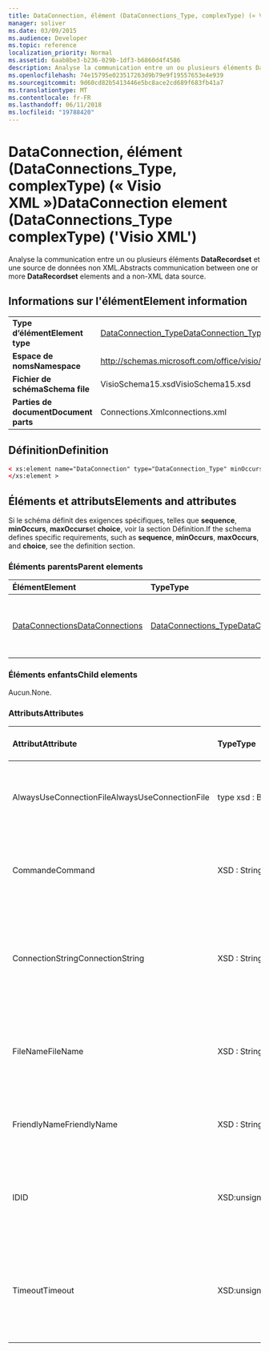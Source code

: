 ```yaml
---
title: DataConnection, élément (DataConnections_Type, complexType) (« Visio XML »)
manager: soliver
ms.date: 03/09/2015
ms.audience: Developer
ms.topic: reference
localization_priority: Normal
ms.assetid: 6aab8be3-b236-029b-1df3-b6860d4f4586
description: Analyse la communication entre un ou plusieurs éléments DataRecordset et une source de données non XML.
ms.openlocfilehash: 74e15795e023517263d9b79e9f19557653e4e939
ms.sourcegitcommit: 9d60cd82b5413446e5bc8ace2cd689f683fb41a7
ms.translationtype: MT
ms.contentlocale: fr-FR
ms.lasthandoff: 06/11/2018
ms.locfileid: "19788420"
---
```

# <a name="dataconnection-element-dataconnectionstype-complextype-visio-xml"></a><span data-ttu-id="e0285-103">DataConnection, élément (DataConnections_Type, complexType) (« Visio XML »)</span><span class="sxs-lookup"><span data-stu-id="e0285-103">DataConnection element (DataConnections_Type complexType) ('Visio XML')</span></span>

<span data-ttu-id="e0285-104">Analyse la communication entre un ou plusieurs éléments **DataRecordset** et une source de données non XML.</span><span class="sxs-lookup"><span data-stu-id="e0285-104">Abstracts communication between one or more **DataRecordset** elements and a non-XML data source.</span></span> 
  
## <a name="element-information"></a><span data-ttu-id="e0285-105">Informations sur l'élément</span><span class="sxs-lookup"><span data-stu-id="e0285-105">Element information</span></span>

|||
|:-----|:-----|
|<span data-ttu-id="e0285-106">**Type d’élément**</span><span class="sxs-lookup"><span data-stu-id="e0285-106">**Element type**</span></span> <br/> |[<span data-ttu-id="e0285-107">DataConnection_Type</span><span class="sxs-lookup"><span data-stu-id="e0285-107">DataConnection_Type</span></span>](dataconnection_type-complextypevisio-xml.md) <br/> |
|<span data-ttu-id="e0285-108">**Espace de noms**</span><span class="sxs-lookup"><span data-stu-id="e0285-108">**Namespace**</span></span> <br/> |http://schemas.microsoft.com/office/visio/2012/main  <br/> |
|<span data-ttu-id="e0285-109">**Fichier de schéma**</span><span class="sxs-lookup"><span data-stu-id="e0285-109">**Schema file**</span></span> <br/> |<span data-ttu-id="e0285-110">VisioSchema15.xsd</span><span class="sxs-lookup"><span data-stu-id="e0285-110">VisioSchema15.xsd</span></span>  <br/> |
|<span data-ttu-id="e0285-111">**Parties de document**</span><span class="sxs-lookup"><span data-stu-id="e0285-111">**Document parts**</span></span> <br/> |<span data-ttu-id="e0285-112">Connections.Xml</span><span class="sxs-lookup"><span data-stu-id="e0285-112">connections.xml</span></span>  <br/> |
   
## <a name="definition"></a><span data-ttu-id="e0285-113">Définition</span><span class="sxs-lookup"><span data-stu-id="e0285-113">Definition</span></span>

```XML
< xs:element name="DataConnection" type="DataConnection_Type" minOccurs="1" maxOccurs="unbounded" >
</xs:element >
```

## <a name="elements-and-attributes"></a><span data-ttu-id="e0285-114">Éléments et attributs</span><span class="sxs-lookup"><span data-stu-id="e0285-114">Elements and attributes</span></span>

<span data-ttu-id="e0285-115">Si le schéma définit des exigences spécifiques, telles que **sequence**, **minOccurs**, **maxOccurs**et **choice**, voir la section Définition.</span><span class="sxs-lookup"><span data-stu-id="e0285-115">If the schema defines specific requirements, such as **sequence**, **minOccurs**, **maxOccurs**, and **choice**, see the definition section.</span></span> 
  
### <a name="parent-elements"></a><span data-ttu-id="e0285-116">Éléments parents</span><span class="sxs-lookup"><span data-stu-id="e0285-116">Parent elements</span></span>

|<span data-ttu-id="e0285-117">**Élément**</span><span class="sxs-lookup"><span data-stu-id="e0285-117">**Element**</span></span>|<span data-ttu-id="e0285-118">**Type**</span><span class="sxs-lookup"><span data-stu-id="e0285-118">**Type**</span></span>|<span data-ttu-id="e0285-119">**Description**</span><span class="sxs-lookup"><span data-stu-id="e0285-119">**Description**</span></span>|
|:-----|:-----|:-----|
|[<span data-ttu-id="e0285-120">DataConnections</span><span class="sxs-lookup"><span data-stu-id="e0285-120">DataConnections</span></span>](dataconnections-elementvisio-xml.md) <br/> |[<span data-ttu-id="e0285-121">DataConnections_Type</span><span class="sxs-lookup"><span data-stu-id="e0285-121">DataConnections_Type</span></span>](dataconnections_type-complextypevisio-xml.md) <br/> |<span data-ttu-id="e0285-122">Contient les éléments **DataConnection** pour le document.</span><span class="sxs-lookup"><span data-stu-id="e0285-122">Contains the **DataConnection** elements for the document.</span></span>  <br/> |
   
### <a name="child-elements"></a><span data-ttu-id="e0285-123">Éléments enfants</span><span class="sxs-lookup"><span data-stu-id="e0285-123">Child elements</span></span>

<span data-ttu-id="e0285-124">Aucun.</span><span class="sxs-lookup"><span data-stu-id="e0285-124">None.</span></span>
  
### <a name="attributes"></a><span data-ttu-id="e0285-125">Attributs</span><span class="sxs-lookup"><span data-stu-id="e0285-125">Attributes</span></span>

|<span data-ttu-id="e0285-126">**Attribut**</span><span class="sxs-lookup"><span data-stu-id="e0285-126">**Attribute**</span></span>|<span data-ttu-id="e0285-127">**Type**</span><span class="sxs-lookup"><span data-stu-id="e0285-127">**Type**</span></span>|<span data-ttu-id="e0285-128">**Obligatoire**</span><span class="sxs-lookup"><span data-stu-id="e0285-128">**Required**</span></span>|<span data-ttu-id="e0285-129">**Description**</span><span class="sxs-lookup"><span data-stu-id="e0285-129">**Description**</span></span>|<span data-ttu-id="e0285-130">**Valeurs possibles**</span><span class="sxs-lookup"><span data-stu-id="e0285-130">**Possible values**</span></span>|
|:-----|:-----|:-----|:-----|:-----|
|<span data-ttu-id="e0285-131">AlwaysUseConnectionFile</span><span class="sxs-lookup"><span data-stu-id="e0285-131">AlwaysUseConnectionFile</span></span>  <br/> |<span data-ttu-id="e0285-132">type xsd : Boolean</span><span class="sxs-lookup"><span data-stu-id="e0285-132">xsd:boolean</span></span>  <br/> |<span data-ttu-id="e0285-133">facultatif</span><span class="sxs-lookup"><span data-stu-id="e0285-133">optional</span></span>  <br/> |<span data-ttu-id="e0285-134">La valeur par défaut est false.</span><span class="sxs-lookup"><span data-stu-id="e0285-134">The default value is false.</span></span> <span data-ttu-id="e0285-135">Pour plus d’informations, consultez la section Notes.</span><span class="sxs-lookup"><span data-stu-id="e0285-135">See Remarks for more information.</span></span>  <br/> |<span data-ttu-id="e0285-136">Valeurs du type de type xsd : Boolean.</span><span class="sxs-lookup"><span data-stu-id="e0285-136">Values of the xsd:boolean type.</span></span>  <br/> |
|<span data-ttu-id="e0285-137">Commande</span><span class="sxs-lookup"><span data-stu-id="e0285-137">Command</span></span>  <br/> |<span data-ttu-id="e0285-138">XSD : String</span><span class="sxs-lookup"><span data-stu-id="e0285-138">xsd:string</span></span>  <br/> |<span data-ttu-id="e0285-139">facultatif</span><span class="sxs-lookup"><span data-stu-id="e0285-139">optional</span></span>  <br/> |<span data-ttu-id="e0285-140">La chaîne de commande utilisée pour interroger la source de données.</span><span class="sxs-lookup"><span data-stu-id="e0285-140">The command string used to query the data source.</span></span>  <br/> |<span data-ttu-id="e0285-141">Valeurs du type xsd : String.</span><span class="sxs-lookup"><span data-stu-id="e0285-141">Values of the xsd:string type.</span></span>  <br/> |
|<span data-ttu-id="e0285-142">ConnectionString</span><span class="sxs-lookup"><span data-stu-id="e0285-142">ConnectionString</span></span>  <br/> |<span data-ttu-id="e0285-143">XSD : String</span><span class="sxs-lookup"><span data-stu-id="e0285-143">xsd:string</span></span>  <br/> |<span data-ttu-id="e0285-144">facultatif</span><span class="sxs-lookup"><span data-stu-id="e0285-144">optional</span></span>  <br/> |<span data-ttu-id="e0285-145">La chaîne de connexion qui définit les paramètres nécessaires pour se connecter à une source de données.</span><span class="sxs-lookup"><span data-stu-id="e0285-145">The connection string that defines the parameters necessary to connect to a data source.</span></span>  <br/> |<span data-ttu-id="e0285-146">Valeurs du type xsd : String.</span><span class="sxs-lookup"><span data-stu-id="e0285-146">Values of the xsd:string type.</span></span>  <br/> |
|<span data-ttu-id="e0285-147">FileName</span><span class="sxs-lookup"><span data-stu-id="e0285-147">FileName</span></span>  <br/> |<span data-ttu-id="e0285-148">XSD : String</span><span class="sxs-lookup"><span data-stu-id="e0285-148">xsd:string</span></span>  <br/> |<span data-ttu-id="e0285-149">obligatoire</span><span class="sxs-lookup"><span data-stu-id="e0285-149">required</span></span>  <br/> |<span data-ttu-id="e0285-150">Le nom du fichier de connexion.</span><span class="sxs-lookup"><span data-stu-id="e0285-150">The name of the connection file.</span></span> <span data-ttu-id="e0285-151">Pour plus d’informations, consultez la section Notes.</span><span class="sxs-lookup"><span data-stu-id="e0285-151">See Remarks for more information.</span></span>  <br/> |<span data-ttu-id="e0285-152">Valeurs du type xsd : String.</span><span class="sxs-lookup"><span data-stu-id="e0285-152">Values of the xsd:string type.</span></span>  <br/> |
|<span data-ttu-id="e0285-153">FriendlyName</span><span class="sxs-lookup"><span data-stu-id="e0285-153">FriendlyName</span></span>  <br/> |<span data-ttu-id="e0285-154">XSD : String</span><span class="sxs-lookup"><span data-stu-id="e0285-154">xsd:string</span></span>  <br/> |<span data-ttu-id="e0285-155">facultatif</span><span class="sxs-lookup"><span data-stu-id="e0285-155">optional</span></span>  <br/> |<span data-ttu-id="e0285-156">Un nom fourni par l’utilisateur pour la connexion de données.</span><span class="sxs-lookup"><span data-stu-id="e0285-156">A user provided name for the data connection.</span></span>  <br/> |<span data-ttu-id="e0285-157">Valeurs du type xsd : String.</span><span class="sxs-lookup"><span data-stu-id="e0285-157">Values of the xsd:string type.</span></span>  <br/> |
|<span data-ttu-id="e0285-158">ID</span><span class="sxs-lookup"><span data-stu-id="e0285-158">ID</span></span>  <br/> |<span data-ttu-id="e0285-159">XSD:unsignedInt</span><span class="sxs-lookup"><span data-stu-id="e0285-159">xsd:unsignedInt</span></span>  <br/> |<span data-ttu-id="e0285-160">obligatoire</span><span class="sxs-lookup"><span data-stu-id="e0285-160">required</span></span>  <br/> |<span data-ttu-id="e0285-161">L’ID affecté par Visio pour une connexion donnée, unique dans le document.</span><span class="sxs-lookup"><span data-stu-id="e0285-161">The ID assigned by Visio for a given connection, unique within the document.</span></span>  <br/> |<span data-ttu-id="e0285-162">Valeurs du type xsd:unsignedInt.</span><span class="sxs-lookup"><span data-stu-id="e0285-162">Values of the xsd:unsignedInt type.</span></span>  <br/> |
|<span data-ttu-id="e0285-163">Timeout</span><span class="sxs-lookup"><span data-stu-id="e0285-163">Timeout</span></span>  <br/> |<span data-ttu-id="e0285-164">XSD:unsignedInt</span><span class="sxs-lookup"><span data-stu-id="e0285-164">xsd:unsignedInt</span></span>  <br/> |<span data-ttu-id="e0285-165">facultatif</span><span class="sxs-lookup"><span data-stu-id="e0285-165">optional</span></span>  <br/> |<span data-ttu-id="e0285-166">Le temps d’attente en minutes lors de la tentative d’établir une connexion avant l’abandon de la tentative.</span><span class="sxs-lookup"><span data-stu-id="e0285-166">The wait time in minutes while trying to establish a connection before terminating the attempt.</span></span>  <br/> |<span data-ttu-id="e0285-167">Valeurs du type xsd:unsignedInt.</span><span class="sxs-lookup"><span data-stu-id="e0285-167">Values of the xsd:unsignedInt type.</span></span>  <br/> |
   

